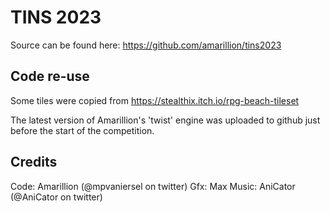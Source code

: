 # TINS 2023

Source can be found here: https://github.com/amarillion/tins2023

## Code re-use ##

Some tiles were copied from https://stealthix.itch.io/rpg-beach-tileset

The latest version of Amarillion's 'twist' engine was uploaded to github 
just before the start of the competition.

## Credits ##

Code: Amarillion (@mpvaniersel on twitter)
Gfx: Max
Music: AniCator (@AniCator on twitter)
